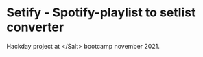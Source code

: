 # Setify - Spotify-playlist to setlist converter

Hackday project at \</Salt\> bootcamp november 2021.
